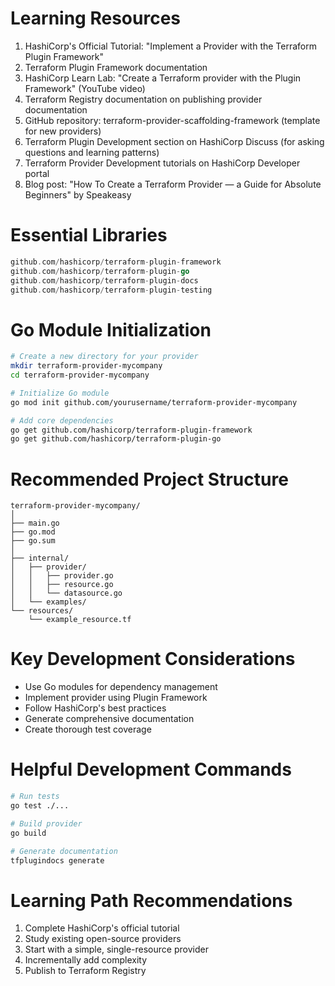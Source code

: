 # Learning Resources

1. HashiCorp's Official Tutorial: "Implement a Provider with the Terraform Plugin Framework"
2. Terraform Plugin Framework documentation
3. HashiCorp Learn Lab: "Create a Terraform provider with the Plugin Framework" (YouTube video)
4. Terraform Registry documentation on publishing provider documentation
5. GitHub repository: terraform-provider-scaffolding-framework (template for new providers)
6. Terraform Plugin Development section on HashiCorp Discuss (for asking questions and learning patterns)
7. Terraform Provider Development tutorials on HashiCorp Developer portal
8. Blog post: "How To Create a Terraform Provider — a Guide for Absolute Beginners" by Speakeasy

# Essential Libraries

```go
github.com/hashicorp/terraform-plugin-framework
github.com/hashicorp/terraform-plugin-go
github.com/hashicorp/terraform-plugin-docs
github.com/hashicorp/terraform-plugin-testing
```

# Go Module Initialization

```bash
# Create a new directory for your provider
mkdir terraform-provider-mycompany
cd terraform-provider-mycompany

# Initialize Go module
go mod init github.com/yourusername/terraform-provider-mycompany

# Add core dependencies
go get github.com/hashicorp/terraform-plugin-framework
go get github.com/hashicorp/terraform-plugin-go
```

# Recommended Project Structure

```text
terraform-provider-mycompany/
│
├── main.go
├── go.mod
├── go.sum
│
├── internal/
│   ├── provider/
│   │   ├── provider.go
│   │   ├── resource.go
│   │   └── datasource.go
│   └── examples/
└── resources/
    └── example_resource.tf
```

# Key Development Considerations

* Use Go modules for dependency management
* Implement provider using Plugin Framework
* Follow HashiCorp's best practices
* Generate comprehensive documentation
* Create thorough test coverage

# Helpful Development Commands

```bash
# Run tests
go test ./...

# Build provider
go build

# Generate documentation
tfplugindocs generate
```

# Learning Path Recommendations

1. Complete HashiCorp's official tutorial
2. Study existing open-source providers
3. Start with a simple, single-resource provider
4. Incrementally add complexity
5. Publish to Terraform Registry

